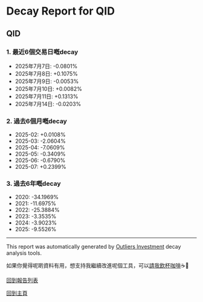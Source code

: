 # Decay Report for QID

## QID

### 1. 最近6個交易日嘅decay

- 2025年7月7日: -0.0801%
- 2025年7月8日: +0.1075%
- 2025年7月9日: -0.0053%
- 2025年7月10日: +0.0082%
- 2025年7月11日: +0.1313%
- 2025年7月14日: -0.0203%

### 2. 過去6個月嘅decay

- 2025-02: +0.0108%
- 2025-03: -2.0604%
- 2025-04: -7.0609%
- 2025-05: -0.3409%
- 2025-06: -0.6790%
- 2025-07: +0.2399%

### 3. 過去6年嘅decay

- 2020: -34.1969%
- 2021: -11.6975%
- 2022: -25.3884%
- 2023: -3.3535%
- 2024: -3.9023%
- 2025: -9.5526%

------------------------------
This report was automatically generated by [Outliers Investment](https://outliersecon.github.io/Outliers-Investment/) decay analysis tools.

如果你覺得呢啲資料有用，想支持我繼續改進呢個工具，可以[請我飲杯咖啡](https://buymeacoffee.com/outliersecon)☕🙏

[回到報告列表](https://outliersecon.github.io/Outliers-Investment/reports/reports_public)

[回到主頁](https://outliersecon.github.io/Outliers-Investment/)